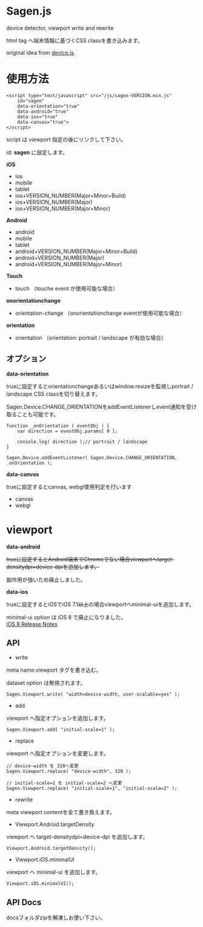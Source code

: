 Sagen.js
========

device detector, viewport write and rewrite

html tag へ端末情報に基づくCSS classを書き込みます。

original idea from [device.js](https://github.com/matthewhudson/device.js).

# 使用方法
    <script type="text/javascript" src="/js/sagen-VERSION.min.js"
        id="sagen"
        data-orientation="true"
        data-android="true"
        data-ios="true"
        data-canvas="true">
    </script>


script は viewport 指定の後にリンクして下さい。

id: **sagen** に設定します。

**iOS**

* ios
* mobile
* tablet
* ios+VERSION_NUMBER(Major+Minor+Build)
* ios+VERSION_NUMBER(Major)
* ios+VERSION_NUMBER(Major+Minor)

**Android**

* android
* mobile
* tablet
* android+VERSION_NUMBER(Major+Minor+Build)
* android+VERSION_NUMBER(Major)
* android+VERSION_NUMBER(Major+Minor)

**Touch**

* touch （touche event が使用可能な場合）

**onorientationchange**

* orientation-change （onorientationchange eventが使用可能な場合）

**orientation**

* orientation （orientation: portrait / landscape が有効な場合）

## オプション
**data-orientation**

trueに設定するとorientationchangeあるいはwindow.resizeを監視しportrait / landscape CSS classを切り替えます。

Sagen.Device.CHANGE_ORIENTATIONをaddEventListenerしevent通知を受け取ることも可能です。

    function _onOrientation ( eventObj ) {
        var direction = eventObj.params[ 0 ];

        console.log( direction );// portrait / landscape
    }

    Sagen.Device.addEventListener( Sagen.Device.CHANGE_ORIENTATION, _onOrientation );

**data-canvas**

trueに設定するとcanvas, webgl使用判定を行います

* canvas
* webgl


# viewport
**data-android**

~~trueに設定するとAndroid端末でChromeでない場合viewportへtarget-densitydpi=device-dpiを追加します。~~

副作用が強いため廃止しました。


**data-ios**

trueに設定するとiOSでiOS 7.1~~以上~~の場合viewportへminimal-uiを追加します。

minimal-ui option は iOS 8 で廃止になりました。  
[iOS 8 Release Notes](https://developer.apple.com/library/prerelease/ios/releasenotes/General/RN-iOSSDK-8.0/)

## API
* write

meta name:viewport タグを書き込む。

dataset option は無視されます。

    Sagen.Viewport.write( "width=device-width, user-scalable=yes" );

* add

viewport へ指定オプションを追加します。

    Sagen.Viewport.add( "initial-scale=1" );

* replace

viewport へ指定オプションを変更します。

    // device-width を 320へ変更
    Sagen.Viewport.replace( "device-width", 320 );

    // initial-scale=1 を initial-scale=2 へ変更
    Sagen.Viewport.replace( "initial-scale=1", "initial-scale=2" );

* rewrite

meta viewport contentを全て書き換えます。

* Viewport.Android.targetDensity

viewport へ target-densitydpi=device-dpi を追加します。

    Viewport.Android.targetDensity();

* Viewport.iOS.minimalUI

viewport へ minimal-ui を追加します。

    Viewport.iOS.minimalUI();

## API Docs
docsフォルダzipを解凍しお使い下さい。